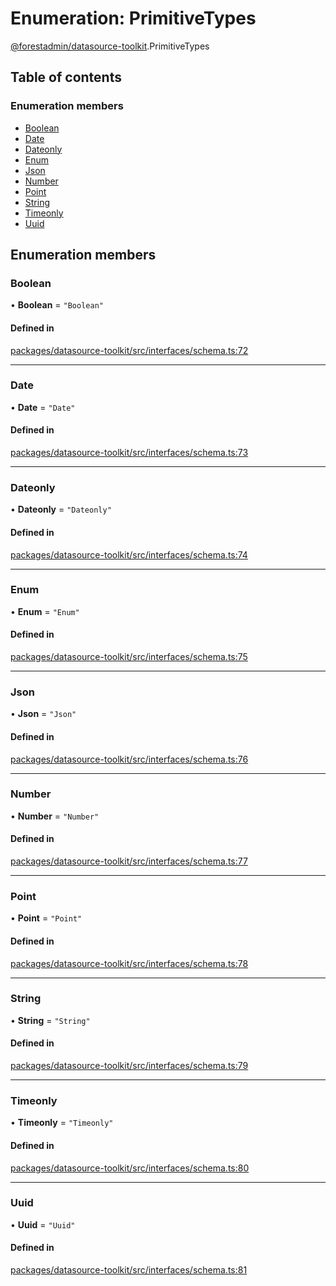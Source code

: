 # Enumeration: PrimitiveTypes

[@forestadmin/datasource-toolkit](../wiki/@forestadmin.datasource-toolkit).PrimitiveTypes

## Table of contents

### Enumeration members

- [Boolean](../wiki/@forestadmin.datasource-toolkit.PrimitiveTypes#boolean)
- [Date](../wiki/@forestadmin.datasource-toolkit.PrimitiveTypes#date)
- [Dateonly](../wiki/@forestadmin.datasource-toolkit.PrimitiveTypes#dateonly)
- [Enum](../wiki/@forestadmin.datasource-toolkit.PrimitiveTypes#enum)
- [Json](../wiki/@forestadmin.datasource-toolkit.PrimitiveTypes#json)
- [Number](../wiki/@forestadmin.datasource-toolkit.PrimitiveTypes#number)
- [Point](../wiki/@forestadmin.datasource-toolkit.PrimitiveTypes#point)
- [String](../wiki/@forestadmin.datasource-toolkit.PrimitiveTypes#string)
- [Timeonly](../wiki/@forestadmin.datasource-toolkit.PrimitiveTypes#timeonly)
- [Uuid](../wiki/@forestadmin.datasource-toolkit.PrimitiveTypes#uuid)

## Enumeration members

### Boolean

• **Boolean** = `"Boolean"`

#### Defined in

[packages/datasource-toolkit/src/interfaces/schema.ts:72](https://github.com/ForestAdmin/agent-nodejs/blob/4dc29e4/packages/datasource-toolkit/src/interfaces/schema.ts#L72)

___

### Date

• **Date** = `"Date"`

#### Defined in

[packages/datasource-toolkit/src/interfaces/schema.ts:73](https://github.com/ForestAdmin/agent-nodejs/blob/4dc29e4/packages/datasource-toolkit/src/interfaces/schema.ts#L73)

___

### Dateonly

• **Dateonly** = `"Dateonly"`

#### Defined in

[packages/datasource-toolkit/src/interfaces/schema.ts:74](https://github.com/ForestAdmin/agent-nodejs/blob/4dc29e4/packages/datasource-toolkit/src/interfaces/schema.ts#L74)

___

### Enum

• **Enum** = `"Enum"`

#### Defined in

[packages/datasource-toolkit/src/interfaces/schema.ts:75](https://github.com/ForestAdmin/agent-nodejs/blob/4dc29e4/packages/datasource-toolkit/src/interfaces/schema.ts#L75)

___

### Json

• **Json** = `"Json"`

#### Defined in

[packages/datasource-toolkit/src/interfaces/schema.ts:76](https://github.com/ForestAdmin/agent-nodejs/blob/4dc29e4/packages/datasource-toolkit/src/interfaces/schema.ts#L76)

___

### Number

• **Number** = `"Number"`

#### Defined in

[packages/datasource-toolkit/src/interfaces/schema.ts:77](https://github.com/ForestAdmin/agent-nodejs/blob/4dc29e4/packages/datasource-toolkit/src/interfaces/schema.ts#L77)

___

### Point

• **Point** = `"Point"`

#### Defined in

[packages/datasource-toolkit/src/interfaces/schema.ts:78](https://github.com/ForestAdmin/agent-nodejs/blob/4dc29e4/packages/datasource-toolkit/src/interfaces/schema.ts#L78)

___

### String

• **String** = `"String"`

#### Defined in

[packages/datasource-toolkit/src/interfaces/schema.ts:79](https://github.com/ForestAdmin/agent-nodejs/blob/4dc29e4/packages/datasource-toolkit/src/interfaces/schema.ts#L79)

___

### Timeonly

• **Timeonly** = `"Timeonly"`

#### Defined in

[packages/datasource-toolkit/src/interfaces/schema.ts:80](https://github.com/ForestAdmin/agent-nodejs/blob/4dc29e4/packages/datasource-toolkit/src/interfaces/schema.ts#L80)

___

### Uuid

• **Uuid** = `"Uuid"`

#### Defined in

[packages/datasource-toolkit/src/interfaces/schema.ts:81](https://github.com/ForestAdmin/agent-nodejs/blob/4dc29e4/packages/datasource-toolkit/src/interfaces/schema.ts#L81)

